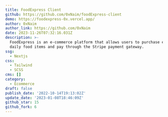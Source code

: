 ```yaml
---
title: FoodExpress Client
github: https://github.com/0xNaim/foodExpress-client
demo: https://foodexpress-0x.vercel.app/
author: 0xNaim
author_link: https://github.com/0xNaim
date: 2023-11-26T07:32:16.031Z
description: >-
  FoodExpress is an e-commerce platform that allows users to purchase essential
  daily food items and pay through the Stripe payment gateway.
ssg:
  - Nextjs
css:
  - Tailwind
  - SCSS
cms: []
category:
  - Ecommerce
draft: false
publish_date: '2022-10-14T19:13:02Z'
update_date: '2023-01-08T18:46:09Z'
github_star: 15
github_fork: 6
---
```


